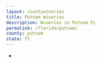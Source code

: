 ```yaml
---
layout: countywineries
title: Putnam Wineries
description: Wineries in Putnam FL
permalink: /florida/putnam/
county: putnam
state: fl
---
```

-
